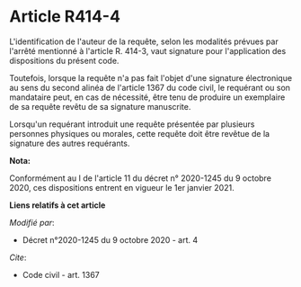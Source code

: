 # Article R414-4

L'identification de l'auteur de la requête, selon les modalités prévues par l'arrêté mentionné à l'article R. 414-3, vaut
signature pour l'application des dispositions du présent code.

Toutefois, lorsque la requête n'a pas fait l'objet d'une signature électronique au sens du second alinéa de l'article 1367 du
code civil, le requérant ou son mandataire peut, en cas de nécessité, être tenu de produire un exemplaire de sa requête
revêtu de sa signature manuscrite.

Lorsqu'un requérant introduit une requête présentée par plusieurs personnes physiques ou morales, cette requête doit être
revêtue de la signature des autres requérants.

**Nota:**

Conformément au I de l'article 11 du décret n° 2020-1245 du 9 octobre 2020, ces dispositions entrent en vigueur le 1er
janvier 2021.

**Liens relatifs à cet article**

_Modifié par_:

  - Décret n°2020-1245 du 9 octobre 2020 - art. 4

_Cite_:

  - Code civil - art. 1367
